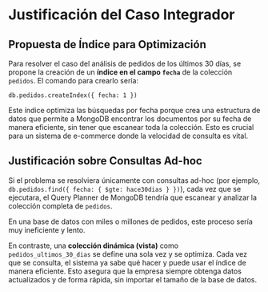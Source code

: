 # Justificación del Caso Integrador

## Propuesta de Índice para Optimización

Para resolver el caso del análisis de pedidos de los últimos 30 días, se propone la creación de un **índice en el campo `fecha`** de la colección `pedidos`. El comando para crearlo sería:

`db.pedidos.createIndex({ fecha: 1 })`

Este índice optimiza las búsquedas por fecha porque crea una estructura de datos que permite a MongoDB encontrar los documentos por su fecha de manera eficiente, sin tener que escanear toda la colección. Esto es crucial para un sistema de e-commerce donde la velocidad de consulta es vital.

## Justificación sobre Consultas Ad-hoc

Si el problema se resolviera únicamente con consultas ad-hoc (por ejemplo, `db.pedidos.find({ fecha: { $gte: hace30dias } })`), cada vez que se ejecutara, el Query Planner de MongoDB tendría que escanear y analizar la colección completa de `pedidos`.

En una base de datos con miles o millones de pedidos, este proceso sería muy ineficiente y lento.

En contraste, una **colección dinámica (vista)** como `pedidos_ultimos_30_dias` se define una sola vez y se optimiza. Cada vez que se consulta, el sistema ya sabe qué hacer y puede usar el índice de manera eficiente. Esto asegura que la empresa siempre obtenga datos actualizados y de forma rápida, sin importar el tamaño de la base de datos.